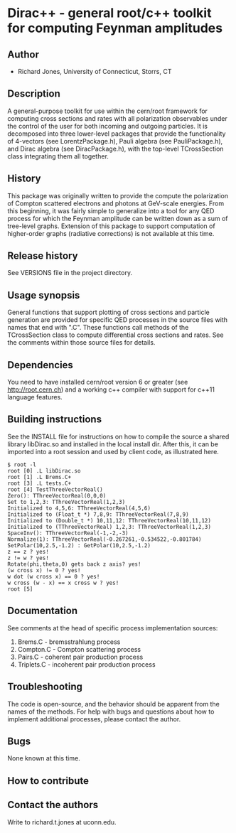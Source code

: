 # Dirac++ - general root/c++ toolkit for computing Feynman amplitudes

## Author

* Richard Jones, University of Connecticut, Storrs, CT

## Description

A general-purpose toolkit for use within the cern/root framework for
computing cross sections and rates with all polarization observables
under the control of the user for both incoming and outgoing particles.
It is decomposed into three lower-level packages that provide the
functionality of 4-vectors (see LorentzPackage.h), Pauli algebra
(see PauliPackage.h), and Dirac algebra (see DiracPackage.h), with
the top-level TCrossSection class integrating them all together.

## History

This package was originally written to provide the compute the polarization
of Compton scattered electrons and photons at GeV-scale energies. From this
beginning, it was fairly simple to generalize into a tool for any QED
process for which the Feynman amplitude can be written down as a sum of
tree-level graphs. Extension of this package to support computation of
higher-order graphs (radiative corrections) is not available at this time.

## Release history

See VERSIONS file in the project directory.

## Usage synopsis

General functions that support plotting of cross sections and particle
generation are provided for specific QED processes in the source files
with names that end with ".C". These functions call methods of the
TCrossSection class to compute differential cross sections and rates.
See the comments within those source files for details.

## Dependencies

You need to have installed cern/root version 6 or greater 
(see http://root.cern.ch) and a working c++ compiler with
support for c++11 language features.

## Building instructions

See the INSTALL file for instructions on how to compile the source
a shared library libDirac.so and installed in the local install dir.
After this, it can be imported into a root session and used by client
code, as illustrated here.

    $ root -l
    root [0] .L libDirac.so
    root [1] .L Brems.C+
    root [3] .L tests.C+
    root [4] TestThreeVectorReal()
    Zero(): TThreeVectorReal(0,0,0)
    Set to 1,2,3: TThreeVectorReal(1,2,3)
    Initialized to 4,5,6: TThreeVectorReal(4,5,6)
    Initialized to (Float_t *) 7,8,9: TThreeVectorReal(7,8,9)
    Initialized to (Double_t *) 10,11,12: TThreeVectorReal(10,11,12)
    Initialized to (TThreeVectorReal) 1,2,3: TThreeVectorReal(1,2,3)
    SpaceInv(): TThreeVectorReal(-1,-2,-3)
    Normalize(1): TThreeVectorReal(-0.267261,-0.534522,-0.801784)
    SetPolar(10,2.5,-1.2) : GetPolar(10,2.5,-1.2)
    z == z ? yes!
    z != w ? yes!
    Rotate(phi,theta,0) gets back z axis? yes!
    (w cross x) != 0 ? yes!
    w dot (w cross x) == 0 ? yes!
    w cross (w - x) == x cross w ? yes!
    root [5]

## Documentation

See comments at the head of specific process implementation sources:

1. Brems.C - bremsstrahlung process
2. Compton.C - Compton scattering process
3. Pairs.C - coherent pair production process
4. Triplets.C - incoherent pair production process

## Troubleshooting

The code is open-source, and the behavior should be apparent from
the names of the methods. For help with bugs and questions about
how to implement additional processes, please contact the author.

## Bugs

None known at this time.

## How to contribute

## Contact the authors

Write to richard.t.jones at uconn.edu.
